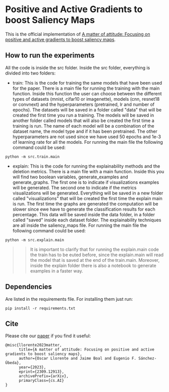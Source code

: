 # Positive and Active Gradients to boost Saliency Maps

This is the official implementation of [A matter of attitude: Focusing on positive and active gradients to boost saliency maps](https://arxiv.org/abs/2309.12913).




## How to run the experiments

All the code is inside the src folder. Inside the src folder, everything is divided into two folders:

- train: This is the code for training the same models that have been used for the paper. There is a main file for running the training with the main function. Inside this function the user can choose between the different types of datasets (mnist, cifar10 or imagenette), models (cnn, resnet18 or convnext) and the hyperparameters (pretrained, lr and number of epochs). The datasets will be saved in a folder called "data" that will be created the first time you run a training. The models will be saved in another folder called models that will also be created the first time a training is run. The name of each model will be a combination of the dataset name, the model type and if it has been pretrained. The other hyperparameters are not used since we have used 50 epochs and 1e-3 of learning rate for all the models. For running the main file the following command could be used:

```
python -m src.train.main
```


- explain: This is the code for running the explainability methods and the deletion metrics. There is a main file with a main function. Inside this you will find two boolean variables, generate_examples and generate_graphs. The first one is to indicate if visualizations examples will be generated. The second one to indicate if the metrics visualizations will be generated. Everything will be saved in a new folder called "visualizations" that will be created the first time the explain main is run. The first time the graphs are generated the computation will be slower since ewe have to generate the classification results for each percentage. This data will be saved inside the data folder, in a folder called "saved" inside each dataset folder. The explainability techniques are all inside the saliency_maps file. For running the main file the following command could be used:
```
python -m src.explain.main
```

>> It is important to clarify that for running the explain.main code the train has to be euted before, since the explain.main will read the model that is saved at the end of the train.main. Moreover, inside the explain folder there is also a notebook to generate examples in a faster way.

## Dependencies
Are listed in the requirements file. For installing them just run:

```
pip install -r requirements.txt
```

## Cite

Please cite our [paper](https://arxiv.org/abs/2309.12913) if you find it useful:


```
@misc{llorente2023matter,
      title={A matter of attitude: Focusing on positive and active gradients to boost saliency maps}, 
      author={Oscar Llorente and Jaime Boal and Eugenio F. Sánchez-Úbeda},
      year={2023},
      eprint={2309.12913},
      archivePrefix={arXiv},
      primaryClass={cs.AI}
}
```